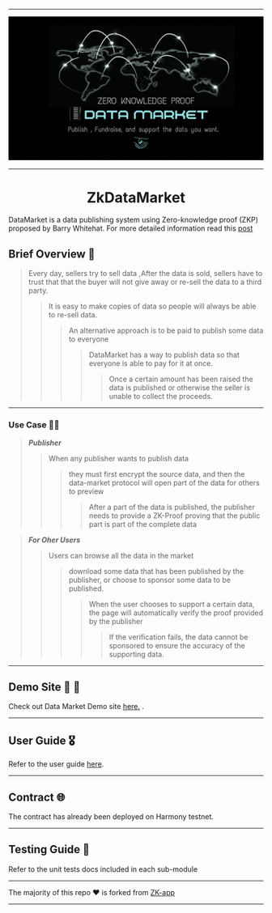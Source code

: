  - - - -
![datainfo](data1.gif "Github logo") 
 - - - -

  <h1 align="center">ZkDataMarket</h1>


DataMarket is a data publishing system using Zero-knowledge proof (ZKP) proposed by Barry Whitehat. For more detailed information read this [post](https://hackmd.io/3D4lOndVSi6Ee0W_XL4Jrw?view)



## Brief Overview :dart:
> Every day, sellers try to sell data ,After the data is sold, sellers have to trust that that the buyer will not give away or re-sell the data to a third party.
>> It is easy to make copies of data so people will always be able to re-sell data.
>>>An alternative approach is to be paid to publish some data to everyone
>>>> DataMarket has a way to publish data so that everyone is able to pay for it at once.
>>>>>Once a certain amount has been raised the data is published or otherwise the seller is unable to collect the proceeds.
- - - -

### Use Case :man_astronaut:
>***Publisher***
>>When any publisher wants to publish data
>>>they must first encrypt the source data, and then the data-market protocol will open part of the data for others to preview 
>>>> After a part of the data is published, the publisher needs to provide a ZK-Proof proving that the public part is part of the complete data 

>***For Oher Users***
>>Users can browse all the data in the market
>>>download some data that has been published by the publisher, or choose to sponsor some data to be published. 
>>>>When the user chooses to support a certain data, the page will automatically verify the proof provided by the publisher 
>>>>>If the verification fails, the data cannot be sponsored to ensure the accuracy of the supporting data.

- - - -
## Demo Site :tada: :confetti_ball:
Check out Data Market Demo site [here.](http://47.107.250.143/) .
- - - -
## User Guide :medal_military:
 Refer to the user guide [here](./website/user-guide.md). 
 - - - -
## Contract :globe_with_meridians:
 The contract has already been deployed on Harmony testnet.
 - - - -
## Testing Guide :rocket:
 Refer to the  unit tests docs included in each sub-module 

- - - - 
The majority of this repo :hearts: is forked from  [ZK-app](https://github.com/zkp-application/data-market)
- - - -
